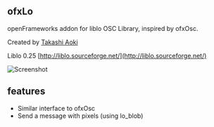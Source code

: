 ## ofxLo ##

openFrameworks addon for liblo OSC Library, inspired by ofxOsc.  
  
Created by [Takashi Aoki](http://takashiaoki.com)   
 
Liblo 0.25 [http://liblo.sourceforge.net/](http://liblo.sourceforge.net/)

![Screenshot](/../master/screenshot.jpg?raw=true "")

## features ##

- Similar interface to ofxOsc
- Send a message with pixels (using lo_blob)